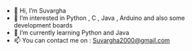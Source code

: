 - 👋 Hi, I’m Suvargha
- 👀 I’m interested in Python , C , Java , Arduino and also some development boards 
- 🌱 I’m currently learning Python and Java
- 📫 You can contact me on : Suvargha2000@gmail.com

<!---
Suvargha-2000/Suvargha-2000 is a ✨ special ✨ repository because its `README.md` (this file) appears on your GitHub profile.
You can click the Preview link to take a look at your changes.
--->
